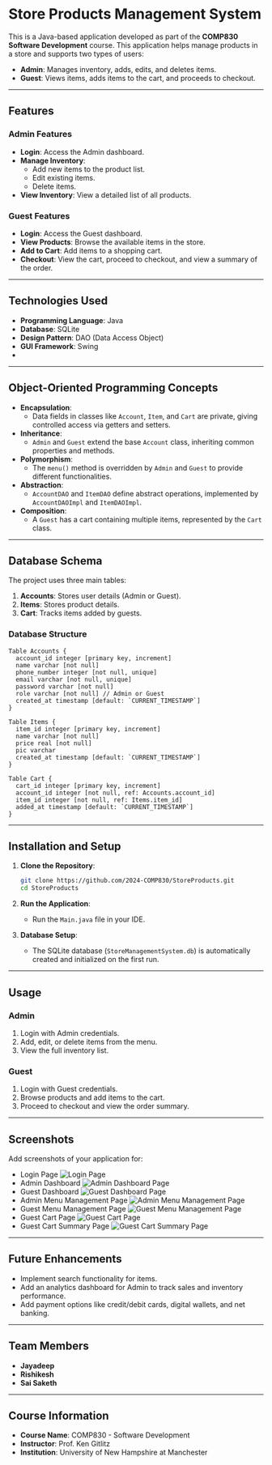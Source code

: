# Store Products Management System

This is a Java-based application developed as part of the **COMP830 Software Development** course. This application helps manage products in a store and supports two types of users:
- **Admin**: Manages inventory, adds, edits, and deletes items.
- **Guest**: Views items, adds items to the cart, and proceeds to checkout.

---

## Features

### Admin Features
- **Login**: Access the Admin dashboard.
- **Manage Inventory**:
  - Add new items to the product list.
  - Edit existing items.
  - Delete items.
- **View Inventory**: View a detailed list of all products.

### Guest Features
- **Login**: Access the Guest dashboard.
- **View Products**: Browse the available items in the store.
- **Add to Cart**: Add items to a shopping cart.
- **Checkout**: View the cart, proceed to checkout, and view a summary of the order.

---

## Technologies Used
- **Programming Language**: Java
- **Database**: SQLite
- **Design Pattern**: DAO (Data Access Object)
- **GUI Framework**: Swing
- 
---

## Object-Oriented Programming Concepts
- **Encapsulation**: 
  - Data fields in classes like `Account`, `Item`, and `Cart` are private, giving controlled access via getters and setters.
- **Inheritance**:
  - `Admin` and `Guest` extend the base `Account` class, inheriting common properties and methods.
- **Polymorphism**:
  - The `menu()` method is overridden by `Admin` and `Guest` to provide different functionalities.
- **Abstraction**:
  - `AccountDAO` and `ItemDAO` define abstract operations, implemented by `AccountDAOImpl` and `ItemDAOImpl`.
- **Composition**:
  - A `Guest` has a cart containing multiple items, represented by the `Cart` class.

---

## Database Schema
The project uses three main tables:
1. **Accounts**: Stores user details (Admin or Guest).
2. **Items**: Stores product details.
3. **Cart**: Tracks items added by guests.

### Database Structure
```dbml
Table Accounts {
  account_id integer [primary key, increment]
  name varchar [not null]
  phone_number integer [not null, unique]
  email varchar [not null, unique]
  password varchar [not null]
  role varchar [not null] // Admin or Guest
  created_at timestamp [default: `CURRENT_TIMESTAMP`]
}

Table Items {
  item_id integer [primary key, increment]
  name varchar [not null]
  price real [not null]
  pic varchar
  created_at timestamp [default: `CURRENT_TIMESTAMP`]
}

Table Cart {
  cart_id integer [primary key, increment]
  account_id integer [not null, ref: Accounts.account_id]
  item_id integer [not null, ref: Items.item_id]
  added_at timestamp [default: `CURRENT_TIMESTAMP`]
}
```

---

## Installation and Setup
1. **Clone the Repository**:
   ```bash
   git clone https://github.com/2024-COMP830/StoreProducts.git
   cd StoreProducts
   ```

3. **Run the Application**:
   - Run the `Main.java` file in your IDE.

4. **Database Setup**:
   - The SQLite database (`StoreManagementSystem.db`) is automatically created and initialized on the first run.

---

## Usage
### Admin
1. Login with Admin credentials.
2. Add, edit, or delete items from the menu.
3. View the full inventory list.

### Guest
1. Login with Guest credentials.
2. Browse products and add items to the cart.
3. Proceed to checkout and view the order summary.

---

## Screenshots
Add screenshots of your application for:
- Login Page
  ![Login Page](images/login.png "Login Page Screenshot")
- Admin Dashboard
  ![Admin Dashboard Page](images/admin_dashboard.png "Admin Dashboard Screenshot")
- Guest Dashboard
  ![Guest Dashboard Page](images/guest_dashboard.png "Guest  Dashboard Screenshot")
- Admin Menu Management Page
  ![Admin Menu Management Page](images/admin_menu_management.png "Admin Menu Management Screenshot")
- Guest Menu Management Page
  ![Guest Menu Management Page](images/guest_menu_management.png "Guest Menu Management Screenshot")
- Guest Cart Page
  ![Guest Cart Page](images/guest_cart.png "Guest Cart Screenshot")
- Guest Cart Summary Page
  ![Guest Cart Summary Page](images/guest_cart_summary.png "Guest Cart Summary Screenshot")

---

## Future Enhancements
- Implement search functionality for items.
- Add an analytics dashboard for Admin to track sales and inventory performance.
- Add payment options like credit/debit cards, digital wallets, and net banking.

---

## Team Members
- **Jayadeep**
- **Rishikesh**
- **Sai Saketh**

---

## Course Information
- **Course Name**: COMP830 - Software Development
- **Instructor**: Prof. Ken Gitlitz
- **Institution**: University of New Hampshire at Manchester
